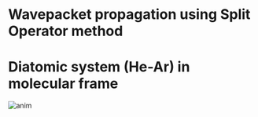 # Wavepacket propagation using Split Operator method

# Diatomic system (He-Ar) in molecular frame
![anim](https://user-images.githubusercontent.com/15310535/31855475-977ba4a8-b6b4-11e7-9df1-034c1964836b.gif)

